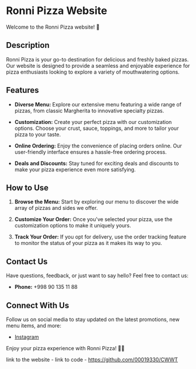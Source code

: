 # Ronni Pizza Website

Welcome to the Ronni Pizza website! 🍕

## Description

Ronni Pizza is your go-to destination for delicious and freshly baked pizzas. Our website is designed to provide a seamless and enjoyable experience for pizza enthusiasts looking to explore a variety of mouthwatering options.

## Features

- **Diverse Menu:** Explore our extensive menu featuring a wide range of pizzas, from classic Margherita to innovative specialty pizzas.
  
- **Customization:** Create your perfect pizza with our customization options. Choose your crust, sauce, toppings, and more to tailor your pizza to your taste.

- **Online Ordering:** Enjoy the convenience of placing orders online. Our user-friendly interface ensures a hassle-free ordering process.

- **Deals and Discounts:** Stay tuned for exciting deals and discounts to make your pizza experience even more satisfying.


## How to Use

1. **Browse the Menu:** Start by exploring our menu to discover the wide array of pizzas and sides we offer.

2. **Customize Your Order:** Once you've selected your pizza, use the customization options to make it uniquely yours.

3. **Track Your Order:** If you opt for delivery, use the order tracking feature to monitor the status of your pizza as it makes its way to you.

## Contact Us

Have questions, feedback, or just want to say hello? Feel free to contact us:

- **Phone:** +998 90 135 11 88

## Connect With Us

Follow us on social media to stay updated on the latest promotions, new menu items, and more:

- [Instagram](https://www.instagram.com/ronipizzauz)

Enjoy your pizza experience with Ronni Pizza! 🍕🎉


link to the website - 
link to code - https://github.com/00019330/CWWT
